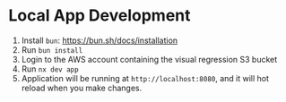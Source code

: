 # Local App Development

1. Install `bun`: https://bun.sh/docs/installation
2. Run `bun install`
3. Login to the AWS account containing the visual regression S3 bucket
4. Run `nx dev app`
5. Application will be running at `http://localhost:8080`, and it will hot reload when you make changes.
